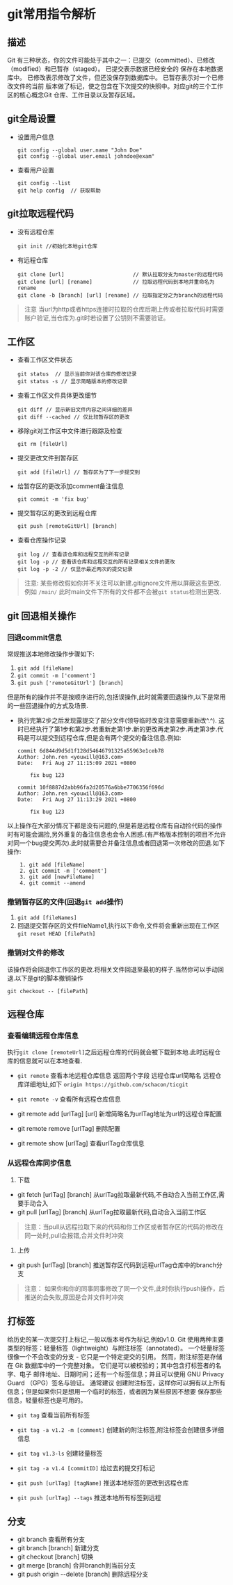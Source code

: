 # git常用指令解析

## 描述

 Git 有三种状态，你的文件可能处于其中之一：已提交（committed）、已修改（modified）和已暂存（staged）。 已提交表示数据已经安全的
保存在本地数据库中。 已修改表示修改了文件，但还没保存到数据库中。 已暂存表示对一个已修改文件的当前
版本做了标记，使之包含在下次提交的快照中。对应git的三个工作区的核心概念Git 仓库、工作目录以及暂存区域。

## git全局设置

- 设置用户信息
  
      git config --global user.name "John Doe"
      git config --global user.email johndoe@exam"

- 查看用户设置

      git config --list
      git help config  // 获取帮助


## git拉取远程代码

- 没有远程仓库

      git init //初始化本地git仓库

- 有远程仓库

      git clone [url]                      // 默认拉取分支为master的远程代码
      git clone [url] [rename]             // 拉取远程代码到本地并重命名为rename
      git clone -b [branch] [url] [rename] // 拉取指定分之为branch的远程代码

>注意
当url为http或者https连接时拉取的仓库后期上传或者拉取代码时需要账户验证,当仓库为.git时若设置了公钥则不需要验证。

## 工作区

- 查看工作区文件状态

      git status  // 显示当前你对该仓库的修改记录
      git status -s // 显示简略版本的修改记录

- 查看工作区文件具体更改细节

      git diff // 显示新旧文件内容之间详细的差异
      git diff --cached // 仅比较暂存区的更改

- 移除git对工作区中文件进行跟踪及检查

      git rm [fileUrl]

- 提交更改文件到暂存区

      git add [fileUrl] // 暂存区为了下一步提交到

- 给暂存区的更改添加comment备注信息

      git commit -m 'fix bug'

- 提交暂存区的更改到远程仓库

      git push [remoteGitUrl] [branch]

- 查看仓库操作记录

      git log // 查看该仓库和远程交互的所有记录
      git log -p // 查看该仓库和远程交互的所有记录相关文件的更改
      git log -p -2 // 仅显示最近两次的提交记录

> 注意:
    某些修改假如你并不关注可以新建.gitignore文件用以屏蔽这些更改.例如 ```/main/``` 此时main文件下所有的文件都不会被```git status```检测出更改.

## git 回退相关操作

### 回退commit信息

常规推送本地修改操作步骤如下:

1. ```git add [fileName]```
2. ```git commit -m ['comment']```
3. ```git push ['remoteGitUrl'] [branch]```

但是所有的操作并不是按顺序进行的,包括误操作,此时就需要回退操作,以下是常用的一些回退操作的方式及场景.

- 执行完第2步之后发现露提交了部分文件(领导临时改变注意需要重新改^.^).
这时已经执行了第1步和第2步.若重新走第1步.新的更改再走第2步.再走第3步.代码是可以提交到远程仓库,但是会有两个提交的备注信息.例如:

      commit 6d844d9d5d1f128d54646791325a55963e1ceb78
      Author: John.ren <youwill@163.com>
      Date:   Fri Aug 27 11:15:09 2021 +0800

          fix bug 123

      commit 10f8887d2abb96fa2d20576a6bbe7706356f696d
      Author: John.ren <youwill@163.com>
      Date:   Fri Aug 27 11:13:29 2021 +0800

          fix bug 123

以上操作在大部分情况下都是没有问题的,但是若是远程仓库有自动捡代码的操作时有可能会漏捡,另外重复的备注信息也会令人困惑.(有严格版本控制的项目不允许对同一个bug提交两次).此时就需要合并备注信息或者回退第一次修改的回退.如下操作:

        1. git add [fileName]
        2. git commit -m ['comment']
        3. git add [newFileName]
        4. git commit --amend

### 撤销暂存区的文件(回退```git add```操作)

1. ```git add [fileNames]```
2. 回退提交暂存区的文件fileName1,执行以下命令,文件将会重新出现在工作区
   ```git reset HEAD [filePath]```

### 撤销对文件的修改

该操作将会回退你工作区的更改.将相关文件回退至最初的样子.当然你可以手动回退.以下是git的脚本撤销操作

```git checkout -- [filePath]```


## 远程仓库

### 查看编辑远程仓库信息

执行```git clone [remoteUrl]```之后远程仓库的代码就会被下载到本地.此时远程仓库的信息就可以在本地查看.

- ```git remote``` 查看本地远程仓库信息 返回两个字段 远程仓库url简略名 远程仓库详细地址,如下
```origin https://github.com/schacon/ticgit```

- ```git remote -v``` 查看所有远程仓库信息

- git remote add [urlTag] [url] 新增简略名为urlTag地址为url的远程仓库配置

- git remote remove [urlTag] 删除配置

- git remote show [urlTag] 查看urlTag仓库信息

### 从远程仓库同步信息

1. 下载

- git fetch [urlTag] [branch] 从urlTag拉取最新代码,不自动合入当前工作区,需要手动合入
- git pull [urlTag] [branch] 从urlTag拉取最新代码,自动合入当前工作区

> 注意：当pull从远程拉取下来的代码和你工作区或者暂存区的代码的修改在同一处时,pull会报错,合并文件时冲突

1. 上传

- git push [urlTag] [branch] 推送暂存区代码到远程urlTag仓库中的branch分支

> 注意： 如果你和你的同事同事修改了同一个文件,此时你执行push操作，后推送的会失败,原因是合并文件时冲突


## 打标签

给历史的某一次提交打上标记,一般以版本号作为标记,例如v1.0.
Git 使用两种主要类型的标签：轻量标签（lightweight）与附注标签（annotated）。
一个轻量标签很像一个不会改变的分支 - 它只是一个特定提交的引用。
然而，附注标签是存储在 Git 数据库中的一个完整对象。 它们是可以被校验的；其中包含打标签者的名字、电子
邮件地址、日期时间；还有一个标签信息；并且可以使用 GNU Privacy Guard （GPG）签名与验证。 通常建议
创建附注标签，这样你可以拥有以上所有信息；但是如果你只是想用一个临时的标签，或者因为某些原因不想要
保存那些信息，轻量标签也是可用的。

- ```git tag``` 查看当前所有标签

- ```git tag -a v1.2 -m [comment]``` 创建新的附注标签,附注标签会创建很多详细信息
- ```git tag v1.3-ls``` 创建轻量标签
- ```git tag -a v1.4 [commitID]``` 给过去的提交打标记
- ```git push [urlTag] [tagName]``` 推送本地标签的更改到远程仓库
- ```git push [urlTag] --tags``` 推送本地所有标签到远程


## 分支

- git branch 查看所有分支
- git branch [branch] 新建分支
- git checkout [branch] 切换
- git merge [branch] 合并branch到当前分支
- git push origin --delete [branch] 删除远程分支